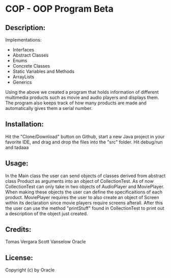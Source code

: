 # COP - OOP Program Beta

## Description:
Implementations:
* Interfaces
* Abstract Classes
* Enums
* Concrete Classes
* Static Variables and Methods
* ArrayLists
* Generics 

Using the above we created a program that holds information of different multimedia products such as movie and audio players and displays them. The program also keeps track of how many products are made and automatically gives them a serial number.

## Installation:
Hit the "Clone/Download" button on Github, start a new Java project in your favorite IDE, and drag and drop the files into the "src" folder. Hit debug/run and tadaaa

## Usage:
In the Main class the user can send objects of classes derived from abstract class Product as arguments into an object of CollectionTest. As of now CollectionTest can only take in two objects of AudioPlayer and MoviePlayer. When making these objects the user can define the specificaitions of each product. MoviePlayer requires the user to also create an object of Screen within its declaration since movie players require screens afterall.
After this the user can use the method "printStuff" found in CollectionTest to print out a description of the object just created.

## Credits:
Tomas Vergara
Scott Vanselow
Oracle

## License:
Copyright (c) by Oracle
